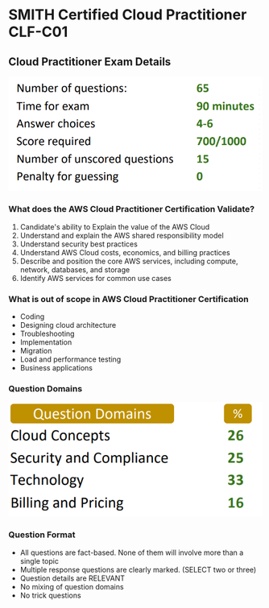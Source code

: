 # SMITH Certified Cloud Practitioner CLF-C01

## Cloud Practitioner Exam Details

![](<../../.gitbook/assets/image (151).png>)

### What does the AWS Cloud Practitioner Certification Validate?

1. Candidate's ability to Explain the value of the AWS Cloud
2. Understand and explain the AWS shared responsibility model
3. Understand security best practices
4. Understand AWS Cloud costs, economics, and billing practices
5. Describe and position the core AWS services, including compute, network, databases, and storage
6. Identify AWS services for common use cases

### What is out of scope in AWS Cloud Practitioner Certification

* Coding
* Designing cloud architecture
* Troubleshooting
* Implementation
* Migration
* Load and performance testing
* Business applications

### Question Domains

![](../../.gitbook/assets/2022-08-01-09-56-28.png)

### Question Format

* All questions are fact-based. None of them will involve more than a single topic
* Multiple response questions are clearly marked. (SELECT two or three)
* Question details are RELEVANT
* No mixing of question domains
* No trick questions
